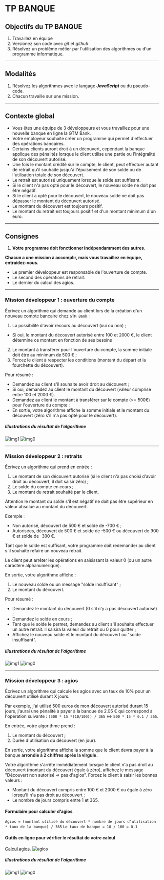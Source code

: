 # TP BANQUE

## Objectifs du TP BANQUE

1. Travaillez en équipe
2. Versionez son code avec *git* et *github*
2. Résolvez un problème métier par l'utilisation des algorithmes ou d'un programme informatique.

---

## Modalités

1. Résolvez les algorithmes avec le langage ***JavaScript*** ou du pseudo-code.
2. Chacun travaille sur une mission. 

---

## Contexte global

- Vous êtes une équipe de 3 développeurs et vous travaillez pour une nouvelle banque en ligne la GTM Bank.
- Votre employeur souhaite créer un programme qui permet d'effectuer des opérations bancaires.
- Certains clients auront droit à un découvert, cependant la banque applique des pénalités lorsque le client utilise une partie ou l'intégralité de son découvert autorisé.
- Une fois le montant crédité sur le compte, le client, peut effectuer autant de retrait qu'il souhaite jusqu'à l'épuisement de son solde ou de l'utilisation totale de son découvert.
- Le retrait est autorisé uniquement lorsque le solde est suffisant.
 - Si le client n'a pas opté pour le découvert, le nouveau solde ne doit pas être négatif.
 - Si le client a opté pour le découvert, le nouveau solde ne doit pas dépasser le montant du découvert autorisé.
- Le montant du découvert est toujours positif.
- Le montant du retrait est toujours positif et d'un montant minimum d'un euro.

---

## Consignes

1. **Votre programme doit fonctionner indépendamment des autres**.

**Chacun a une mission à accomplir, mais vous travaillez en équipe, entraidez-vous.**

- Le premier développeur est responsable de l'ouverture de compte.
- Le second des opérations de retrait.
- Le dernier du calcul des agios.

---

### Mission développeur 1 : ouverture du compte

Écrivez un algorithme qui demande au client lors de la création d'un nouveau compte bancaire chez `GTM Bank` :
1. La possibilité d'avoir recours au découvert (oui ou non) ;
 - Si oui, le montant du découvert autorisé entre 100 et 2000 €, le client détermine ce montant en fonction de ses besoins
2. Le montant à transférer pour l'ouverture du compte, la somme initiale doit être au minimum de 500 € ;
3. Forcez le client à respecter les conditions (montant du départ et la fourchette du découvert).

Pour résumé :
- Demandez au client s'il souhaite avoir droit au découvert ;
 - Si oui, demandez au client le montant du découvert (valeur comprise entre 100 et 2000 €).
- Demandez au client le montant à transférer sur le compte (>= 500€) pour l'ouverture du compte ;
- En sortie, votre algorithme affiche la somme initiale et le montant du découvert (zéro s'il n'a pas opté pour le découvert).

##### Illustrations du résultat de l'algorithme

![img1](img/dev1.png)
![img0](img/dev10.png)

---

### Mission développeur 2 : retraits

Écrivez un algorithme qui prend en entrée :

1. Le montant de son découvert autorisé (si le client n'a pas choisi d'avoir droit au découvert, il doit saisir zéro) ;
2. Le solde du compte en cours ;
3. Le montant du retrait souhaité par le client.

Attention le montant du solde s'il est négatif ne doit pas être supérieur en valeur absolue au montant du découvert.

Exemple : 

- Non autorisé, découvert de 500 € et solde de -700 € ;
- Autorisées, découvert de 500 € et solde de -500 € ou découvert de 900 € et solde de -300 €.

Tant que le solde est suffisant, votre programme doit redemander au client s'il souhaite refaire un nouveau retrait.

Le client peut arrêter les opérations en saisissant la valeur 0 (ou un autre caractère alphanumérique).

En sortie, votre algorithme affiche :

1. Le nouveau solde ou un message "solde insuffisant" ;
2. Le montant du découvert.

Pour résumé : 

- Demandez le montant du découvert (0 s'il n'y a pas découvert autorisé) ;
- Demandez le solde en cours ;
- Tant que le solde le permet, demandez au client s'il souhaite effectuer un autre retrait. Il saisira la valeur du retrait ou 0 pour quitter ;
- Affichez le nouveau solde et le montant du découvert ou "solde insuffisant".

##### Illustrations du résultat de l'algorithme

![img1](img/dev2.png)
![img0](img/dev20.png)

---

### Mission développeur 3 : agios

Écrivez un algorithme qui calcule les agios avec un taux de 10% pour un découvert utilisé durant X jours.

Par exemple, j'ai utilisé 500 euros de mon découvert autorisé durant 15 jours, j'aurai une pénalité à payer à la banque de 2.05 € qui correspond à l'opération suivante : `(500 * 15 *(10/100)) / 365` <=> `500 * 15 * 0.1 / 365`.

En entrée, votre algorithme prend :

1. Le montant du découvert ;
2. Durée d'utilisation du découvert (en jour).

En sortie, votre algorithme affiche la somme que le client devra payer à la banque **arrondie à 2 chiffres après la virgule.**

Votre algorithme s'arrête immédiatement lorsque le client n'a pas droit au découvert (montant du découvert égale à zéro), affichez le message "Découvert non autorisé => pas d'agios".
Forcez le client à saisir les bonnes valeurs :
- Montant du découvert compris entre 100 € et 2000 € ou égale à zéro lorsqu'il n'a pas droit au découvert ;
- Le nombre de jours compris entre 1 et 365.

#### Formulaire pour calculer d'agios

`Agios = (montant utilisé du découvert * nombre de jours d'utilisation * taux de la banque) / 365`
`Le taux de banque = 10 / 100 = 0.1`


#### Outils en ligne pour vérifier le résultat de votre calcul

[Calcul agios](https://www.coover.fr/outils/calcul-agios).
![agios](img/agios.png)

##### Illustrations du résultat de l'algorithme

![img1](img/dev3.png)
![img0](img/dev30.png)

